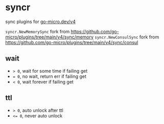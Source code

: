 # syncr
sync plugins for [go-micro.dev/v4](https://github.com/go-micro/go-micro)

`syncr.NewMemorySync` fork from https://github.com/go-micro/plugins/tree/main/v4/sync/memory
`syncr.NewConsulSync` fork from https://github.com/go-micro/plugins/tree/main/v4/sync/consul


## wait

- `> 0`, wait for some time if failing get
- `= 0`, no wait, return err if failing get
- `< 0`, wait forever if failing get

## ttl

- `> 0`, auto unlock after ttl
- `<= 0`, never auto unlock
